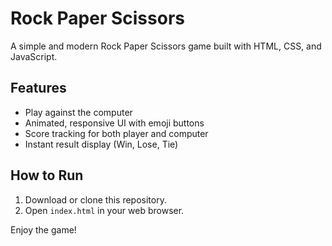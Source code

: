# Rock Paper Scissors

A simple and modern Rock Paper Scissors game built with HTML, CSS, and JavaScript.

## Features
- Play against the computer
- Animated, responsive UI with emoji buttons
- Score tracking for both player and computer
- Instant result display (Win, Lose, Tie)

## How to Run
1. Download or clone this repository.
2. Open `index.html` in your web browser.

Enjoy the game! 